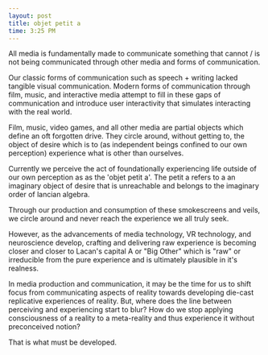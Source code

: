 ```yaml
---
layout: post
title: objet petit a
time: 3:25 PM
---
```


All media is fundamentally made to communicate  something that cannot / is not being communicated through other media and forms of communication.

Our classic forms of communication such as speech + writing lacked tangible visual communication. Modern forms of communication through film, music, and interactive media attempt to fill in these gaps of communication and introduce user interactivity that simulates interacting with the real world.

Film, music, video games, and all other media are partial objects which define an oft forgotten drive. They circle around, without getting to, the object of desire which is to (as independent beings confined to our own perception) experience what is other than ourselves.

Currently we perceive the act of foundationally experiencing life outside of our own perception as as the 'objet petit a'. The petit a refers to a an imaginary object of desire that is unreachable and belongs to the imaginary order of lancian algebra.

Through our production and consumption of these smokescreens and veils, we circle around and never reach the experience we all truly seek.

However, as the advancements of media technology, VR technology, and neuroscience develop, crafting and delivering raw experience is becoming closer and closer to Lacan's capital A or "Big Other" which is "raw" or irreducible from the pure experience and is ultimately plausible in it's realness.

In media production and communication, it may be the time for us to shift focus from communicating aspects of reality towards developing die-cast replicative experiences of reality. But, where does the line between perceiving and experiencing start to blur? How do we stop applying consciousness of a reality to a meta-reality and thus experience it without preconceived notion?

That is what must be developed.
